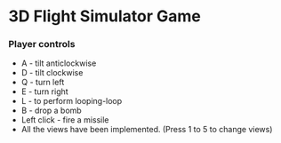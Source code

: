 # 3D Flight Simulator Game

### Player controls

- A - tilt anticlockwise
- D - tilt clockwise
- Q - turn left
- E - turn right
- L - to perform looping-loop
- B - drop a bomb
- Left click - fire a missile
- All the views have been implemented. (Press 1 to 5 to change views)
